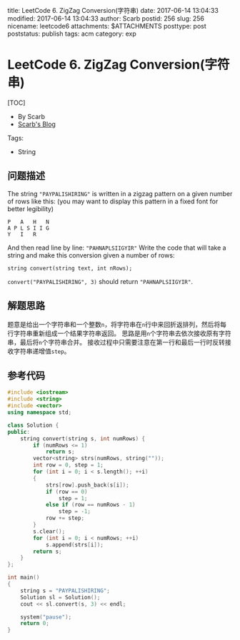 title: LeetCode 6. ZigZag Conversion(字符串)
date: 2017-06-14 13:04:33
modified: 2017-06-14 13:04:33
author: Scarb
postid: 256
slug: 256
nicename: leetcode6
attachments: $ATTACHMENTS
posttype: post
poststatus: publish
tags: acm
category: exp

# LeetCode 6. ZigZag Conversion(字符串)
[TOC]

- By Scarb
- [Scarb's Blog](http://47.106.131.90/blog/uploads)


Tags:

- String


## 问题描述

The string `"PAYPALISHIRING"` is written in a zigzag pattern on a given number of rows like this: (you may want to display this pattern in a fixed font for better legibility)

```
P   A   H   N
A P L S I I G
Y   I   R
```
And then read line by line: `"PAHNAPLSIIGYIR"`
Write the code that will take a string and make this conversion given a number of rows:
```
string convert(string text, int nRows);
```
`convert("PAYPALISHIRING", 3)` should return `"PAHNAPLSIIGYIR"`.

## 解题思路
题意是给出一个字符串和一个整数`n`，将字符串在`n`行中来回折返排列，然后将每行字符串重新组成一个结果字符串返回。
思路是用`n`个字符串去依次接收原有字符串，最后将`n`个字符串合并。
接收过程中只需要注意在第一行和最后一行时反转接收字符串递增值`step`。

## 参考代码
```C++
#include <iostream>
#include <string>
#include <vector>
using namespace std;

class Solution {
public:
	string convert(string s, int numRows) {
		if (numRows <= 1)
			return s;
		vector<string> strs(numRows, string(""));
		int row = 0, step = 1;
		for (int i = 0; i < s.length(); ++i)
		{
			strs[row].push_back(s[i]);
			if (row == 0)
				step = 1;
			else if (row == numRows - 1)
				step = -1;
			row += step;
		}
		s.clear();
		for (int i = 0; i < numRows; ++i)
			s.append(strs[i]);
		return s;
	}
};

int main()
{
	string s = "PAYPALISHIRING";
	Solution sl = Solution();
	cout << sl.convert(s, 3) << endl;

	system("pause");
	return 0;
}
```